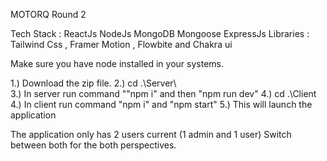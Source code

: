 MOTORQ Round 2 

Tech Stack : ReactJs NodeJs MongoDB Mongoose ExpressJs 
Libraries : Tailwind Css , Framer Motion , Flowbite and Chakra ui

Make sure you have node installed in your systems.

1.) Download the zip file.
2.) cd .\Server\  
3.) In server run command ""npm i" and then "npm run dev"
4.) cd .\Client\
4.) In client run command "npm i" and "npm start"
5.) This will launch the application

The application only has 2 users current (1 admin and 1 user)
Switch between both for the both perspectives.


 
 

